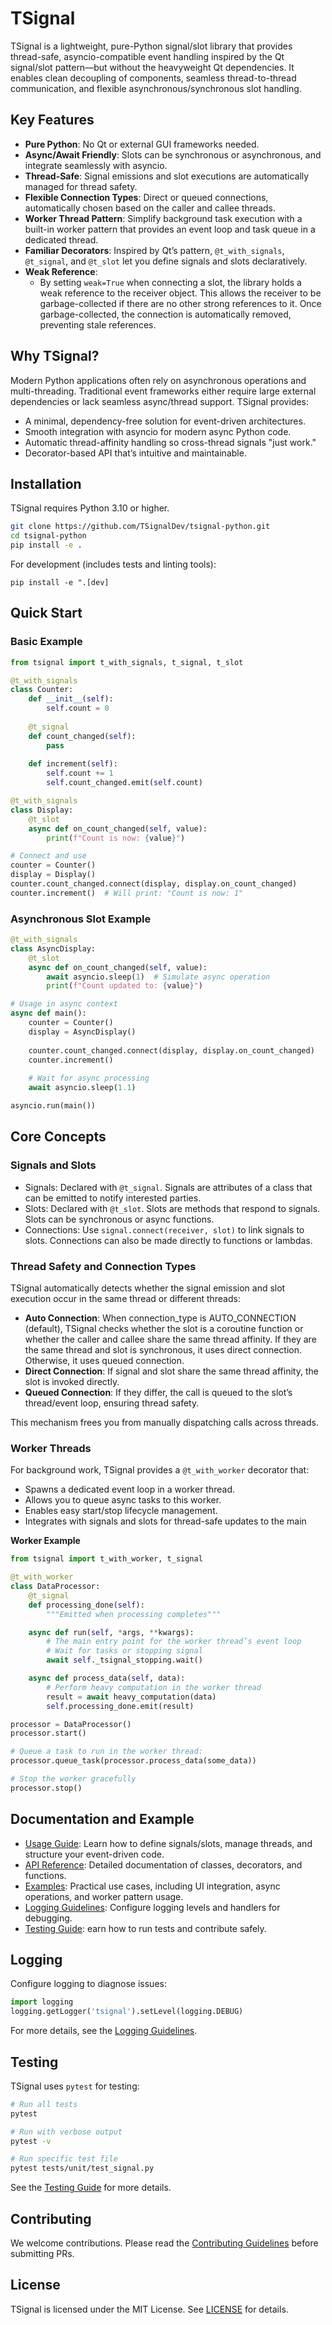 # TSignal

TSignal is a lightweight, pure-Python signal/slot library that provides thread-safe, asyncio-compatible event handling inspired by the Qt signal/slot pattern—but without the heavyweight Qt dependencies. It enables clean decoupling of components, seamless thread-to-thread communication, and flexible asynchronous/synchronous slot handling.

## Key Features

- **Pure Python**: No Qt or external GUI frameworks needed.
- **Async/Await Friendly**: Slots can be synchronous or asynchronous, and integrate seamlessly with asyncio.
- **Thread-Safe**: Signal emissions and slot executions are automatically managed for thread safety.
- **Flexible Connection Types**: Direct or queued connections, automatically chosen based on the caller and callee threads.
- **Worker Thread Pattern**: Simplify background task execution with a built-in worker pattern that provides an event loop and task queue in a dedicated thread.
- **Familiar Decorators**: Inspired by Qt’s pattern, `@t_with_signals`, `@t_signal`, and `@t_slot` let you define signals and slots declaratively.
- **Weak Reference**: 
  - By setting `weak=True` when connecting a slot, the library holds a weak reference to the receiver object. This allows the receiver to be garbage-collected if there are no other strong references to it. Once garbage-collected, the connection is automatically removed, preventing stale references.

## Why TSignal?

Modern Python applications often rely on asynchronous operations and multi-threading. Traditional event frameworks either require large external dependencies or lack seamless async/thread support. TSignal provides:

- A minimal, dependency-free solution for event-driven architectures.
- Smooth integration with asyncio for modern async Python code.
- Automatic thread-affinity handling so cross-thread signals "just work."
- Decorator-based API that’s intuitive and maintainable.

## Installation

TSignal requires Python 3.10 or higher.

```bash
git clone https://github.com/TSignalDev/tsignal-python.git
cd tsignal-python
pip install -e .
```

For development (includes tests and linting tools):
```
pip install -e ".[dev]
```

## Quick Start

### Basic Example
```python
from tsignal import t_with_signals, t_signal, t_slot

@t_with_signals
class Counter:
    def __init__(self):
        self.count = 0
    
    @t_signal
    def count_changed(self):
        pass
    
    def increment(self):
        self.count += 1
        self.count_changed.emit(self.count)

@t_with_signals
class Display:
    @t_slot
    async def on_count_changed(self, value):
        print(f"Count is now: {value}")

# Connect and use
counter = Counter()
display = Display()
counter.count_changed.connect(display, display.on_count_changed)
counter.increment()  # Will print: "Count is now: 1"
```

### Asynchronous Slot Example
```python
@t_with_signals
class AsyncDisplay:
    @t_slot
    async def on_count_changed(self, value):
        await asyncio.sleep(1)  # Simulate async operation
        print(f"Count updated to: {value}")

# Usage in async context
async def main():
    counter = Counter()
    display = AsyncDisplay()
    
    counter.count_changed.connect(display, display.on_count_changed)
    counter.increment()
    
    # Wait for async processing
    await asyncio.sleep(1.1)

asyncio.run(main())
```

## Core Concepts

### Signals and Slots
- Signals: Declared with `@t_signal`. Signals are attributes of a class that can be emitted to notify interested parties.
- Slots: Declared with `@t_slot`. Slots are methods that respond to signals. Slots can be synchronous or async functions.
- Connections: Use `signal.connect(receiver, slot)` to link signals to slots. Connections can also be made directly to functions or lambdas.

### Thread Safety and Connection Types
TSignal automatically detects whether the signal emission and slot execution occur in the same thread or different threads:

- **Auto Connection**: When connection_type is AUTO_CONNECTION (default), TSignal checks whether the slot is a coroutine function or whether the caller and callee share the same thread affinity. If they are the same thread and slot is synchronous, it uses direct connection. Otherwise, it uses queued connection.
- **Direct Connection**: If signal and slot share the same thread affinity, the slot is invoked directly.
- **Queued Connection**: If they differ, the call is queued to the slot’s thread/event loop, ensuring thread safety.

This mechanism frees you from manually dispatching calls across threads.

### Worker Threads
For background work, TSignal provides a `@t_with_worker` decorator that:

- Spawns a dedicated event loop in a worker thread.
- Allows you to queue async tasks to this worker.
- Enables easy start/stop lifecycle management.
- Integrates with signals and slots for thread-safe updates to the main 

**Worker Example**
```python
from tsignal import t_with_worker, t_signal

@t_with_worker
class DataProcessor:
    @t_signal
    def processing_done(self):
        """Emitted when processing completes"""

    async def run(self, *args, **kwargs):
        # The main entry point for the worker thread’s event loop
        # Wait for tasks or stopping signal
        await self._tsignal_stopping.wait()

    async def process_data(self, data):
        # Perform heavy computation in the worker thread
        result = await heavy_computation(data)
        self.processing_done.emit(result)

processor = DataProcessor()
processor.start()

# Queue a task to run in the worker thread:
processor.queue_task(processor.process_data(some_data))

# Stop the worker gracefully
processor.stop()
```

## Documentation and Example
- [Usage Guide](docs/usage.md): Learn how to define signals/slots, manage threads, and structure your event-driven code.
- [API Reference](docs/api.md): Detailed documentation of classes, decorators, and functions.
- [Examples](docs/examples.md): Practical use cases, including UI integration, async operations, and worker pattern usage.
- [Logging Guidelines](docs/logging.md): Configure logging levels and handlers for debugging.
- [Testing Guide](docs/testing.md): earn how to run tests and contribute safely.

## Logging
Configure logging to diagnose issues:

```python
import logging
logging.getLogger('tsignal').setLevel(logging.DEBUG)
```

For more details, see the [Logging Guidelines](docs/logging.md).

## Testing

TSignal uses `pytest` for testing:

```bash
# Run all tests
pytest

# Run with verbose output
pytest -v

# Run specific test file
pytest tests/unit/test_signal.py
```

See the [Testing Guide](docs/testing.md) for more details.

## Contributing
We welcome contributions. Please read the [Contributing Guidelines](CONTRIBUTING.md) before submitting PRs.

## License
TSignal is licensed under the MIT License. See [LICENSE](LICENSE) for details.
